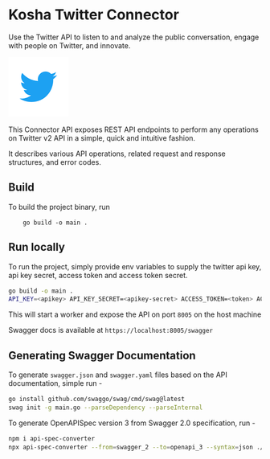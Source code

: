 # Kosha Twitter Connector

Use the Twitter API to listen to and analyze the public conversation, engage with people on Twitter, and innovate.


![Twitter](images/twitter.png)

This Connector API exposes REST API endpoints to perform any operations on Twitter v2 API in a simple, quick and intuitive fashion.

It describes various API operations, related request and response structures, and error codes.

## Build

To build the project binary, run
```
    go build -o main .

```

## Run locally

To run the project, simply provide env variables to supply the twitter api key, api key secret, access token and access token secret.


```bash
go build -o main .
API_KEY=<apikey> API_KEY_SECRET=<apikey-secret> ACCESS_TOKEN=<token> ACCESS_TOKEN_SECRET=<token-secret> ./main
```

This will start a worker and expose the API on port `8005` on the host machine

Swagger docs is available at `https://localhost:8005/swagger`

## Generating Swagger Documentation

To generate `swagger.json` and `swagger.yaml` files based on the API documentation, simple run -

```bash
go install github.com/swaggo/swag/cmd/swag@latest
swag init -g main.go --parseDependency --parseInternal
```

To generate OpenAPISpec version 3 from Swagger 2.0 specification, run - 

```bash
npm i api-spec-converter
npx api-spec-converter --from=swagger_2 --to=openapi_3 --syntax=json ./docs/swagger.json > openapi.json
```
